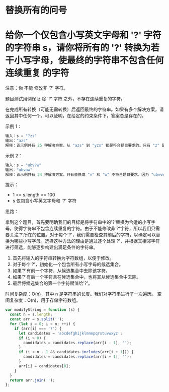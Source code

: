 # 替换所有的问号

# 给你一个仅包含小写英文字母和 '?' 字符的字符串 s，请你将所有的 '?' 转换为若干小写字母，使最终的字符串不包含任何 连续重复 的字符

注意：你 不能 修改非 '?' 字符。

题目测试用例保证 除 '?' 字符 之外，不存在连续重复的字符。

在完成所有转换（可能无需转换）后返回最终的字符串。如果有多个解决方案，请返回其中任何一个。可以证明，在给定的约束条件下，答案总是存在的。

示例 1：

```javascript
输入：s = "?zs"
输出："azs"
解释：该示例共有 25 种解决方案，从 "azs" 到 "yzs" 都是符合题目要求的。只有 "z" 是无效的修改，因为字符串 "zzs" 中有连续重复的两个 'z' 。
```

示例 2：

```javascript
输入：s = "ubv?w"
输出："ubvaw"
解释：该示例共有 24 种解决方案，只有替换成 "v" 和 "w" 不符合题目要求。因为 "ubvvw" 和 "ubvww" 都包含连续重复的字符。
```

提示：

- 1 <= s.length <= 100
- s 仅包含小写英文字母和 '?' 字符

思路：

拿到这个题目，首先要明确我们的目标是将字符串中的'?'替换为合适的小写字母，使得字符串不包含连续重复的字符。由于不能修改非'?'字符，所以我们只需要关注'?'所在的位置。对于每个'?'，我们需要检查其前后的字符，以确定可以替换为哪些小写字母。选择这种方法的理由是通过逐个处理'?'，并根据其相邻字符进行筛选，能够逐步构建出满足条件的字符串。

1. 首先将输入的字符串转换为字符数组，以便于修改。
2. 对于每个'?'，初始化一个包含所有小写字母的候选集合。
3. 如果'?'有前一个字符，从候选集合中去除该字符。
4. 如果'?'有后一个字符且在候选集合中，也将其从候选集合中去除。
5. 最后将候选集合的第一个字符赋值给'?'。

时间复杂度：O(n)，其中 n 是字符串的长度。我们对字符串进行了一次遍历。
空间复杂度：O(n)，用于存储字符数组。

```javascript
var modifyString = function (s) {
  const n = s.length;
  const arr = s.split('');
  for (let i = 0; i < n; ++i) {
    if (arr[i] === '?') {
      let candidates = 'abcdefghijklmnopqrstuvwxyz';
      if (i > 0) {
        candidates = candidates.replace(arr[i - 1], '');
      }
      if (i < n - 1 && candidates.includes(arr[i + 1])) {
        candidates = candidates.replace(arr[i + 1], '');
      }
      arr[i] = candidates[0];
    }
  }
  return arr.join('');
};
```
